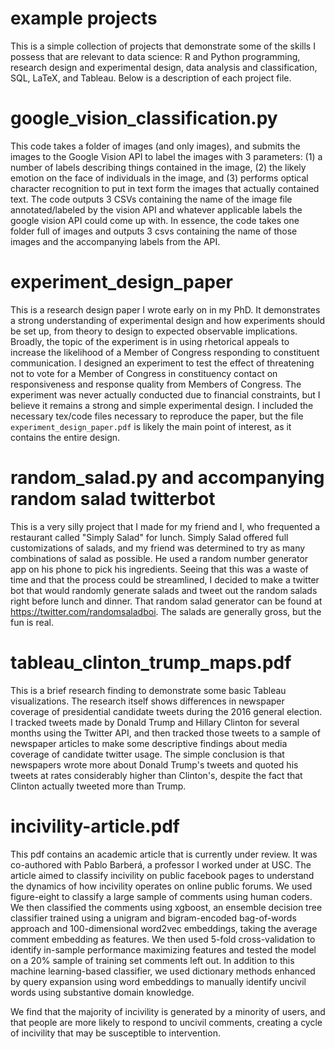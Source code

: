 # example projects
 
This is a simple collection of projects that demonstrate some of the skills I possess that are relevant to data science: R and Python programming, research design and experimental design, data analysis and classification, SQL, LaTeX, and Tableau. Below is a description of each project file.

# google_vision_classification.py
This code takes a folder of images (and only images), and submits the images to the Google Vision API to label the images with 3 parameters: (1) a number of labels describing things contained in the image, (2) the likely emotion on the face of individuals in the image, and (3) performs optical character recognition to put in text form the images that actually contained text. The code outputs 3 CSVs containing the name of the image file annotated/labeled by the vision API and whatever applicable labels the google vision API could come up with. In essence, the code takes one folder full of images and outputs 3 csvs containing the name of those images and the accompanying labels from the API.

# experiment_design_paper

This is a research design paper I wrote early on in my PhD. It demonstrates a strong understanding of experimental design and how experiments should be set up, from theory to design to expected observable implications. Broadly, the topic of the experiment is in using rhetorical appeals to increase the likelihood of a Member of Congress responding to constituent communication. I designed an experiment to test the effect of threatening not to vote for a Member of Congress in constituency contact on responsiveness and response quality from Members of Congress. The experiment was never actually conducted due to financial constraints, but I believe it remains a strong and simple experimental design. I included the necessary tex/code files necessary to reproduce the paper, but the file `experiment_design_paper.pdf` is likely the main point of interest, as it contains the entire design.

# random_salad.py and accompanying random salad twitterbot

This is a very silly project that I made for my friend and I, who frequented a restaurant called "Simply Salad" for lunch. Simply Salad offered full customizations of salads, and my friend was determined to try as many combinations of salad as possible. He used a random number generator app on his phone to pick his ingredients. Seeing that this was a waste of time and that the process could be streamlined, I decided to make a twitter bot that would randomly generate salads and tweet out the random salads right before lunch and dinner. That random salad generator can be found at https://twitter.com/randomsaladboi. The salads are generally gross, but the fun is real.

# tableau_clinton_trump_maps.pdf

This is a brief research finding to demonstrate some basic Tableau visualizations. The research itself shows differences in newspaper coverage of presidential candidate tweets during the 2016 general election. I tracked tweets made by Donald Trump and Hillary Clinton for several months using the Twitter API, and then tracked those tweets to a sample of newspaper articles to make some descriptive findings about media coverage of candidate twitter usage. The simple conclusion is that newspapers wrote more about Donald Trump's tweets and quoted his tweets at rates considerably higher than Clinton's, despite the fact that Clinton actually tweeted more than Trump.

# incivility-article.pdf

This pdf contains an academic article that is currently under review. It was co-authored with Pablo Barberá, a professor I worked under at USC. The article aimed to classify incivility on public facebook pages to understand the dynamics of how incivility operates on online public forums. We used figure-eight to classify a large sample of comments using human coders. We then classified the comments using xgboost, an ensemble decision tree classifier trained using a unigram and bigram-encoded bag-of-words approach and 100-dimensional word2vec embeddings, taking the average comment embedding as features. We then used 5-fold cross-validation to identify in-sample performance maximizing features and tested the model on a 20% sample of training set comments left out. In addition to this machine learning-based classifier, we used dictionary methods enhanced by query expansion using word embeddings to manually identify uncivil words using substantive domain knowledge.

We find that the majority of incivility is generated by a minority of users, and that people are more likely to respond to uncivil comments, creating a cycle of incivility that may be susceptible to intervention.


